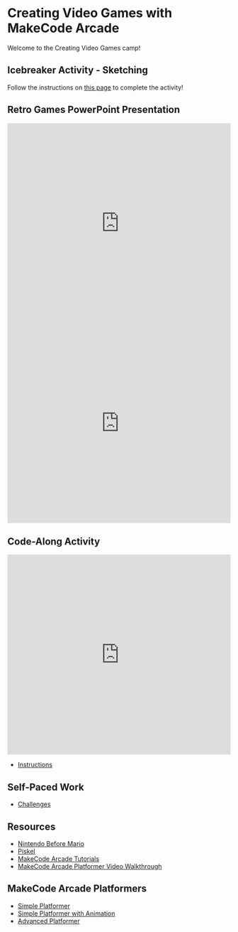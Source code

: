 # Creating Video Games with MakeCode Arcade
Welcome to the Creating Video Games camp!

## Icebreaker Activity - Sketching
Follow the instructions on [this page](Icebreaker.md) to complete the activity!

## Retro Games PowerPoint Presentation
<iframe src='https://view.officeapps.live.com/op/embed.aspx?src=https://hytechcamps.github.io/retro-games/RetroGamesVirtual.pptx' width='100%' height='450px' frameborder='0'></iframe>

<iframe width="100%" height="450px" src="https://www.youtube.com/embed/Z9FmkPrxtHY" frameborder="0" allow="accelerometer; autoplay; clipboard-write; encrypted-media; gyroscope; picture-in-picture" allowfullscreen></iframe>

## Code-Along Activity
<iframe width="100%" height="450px" src="https://www.youtube.com/embed/bzpnbTn7lOc" frameborder="0" allow="accelerometer; autoplay; clipboard-write; encrypted-media; gyroscope; picture-in-picture" allowfullscreen></iframe>

- [Instructions](CodeAlong.md)

## Self-Paced Work
- [Challenges](Challenges.md)

## Resources
- [Nintendo Before Mario](http://blog.beforemario.com/p/nintendo-before-mario.html)
- [Piskel](https://www.piskelapp.com/)
- [MakeCode Arcade Tutorials](https://arcade.makecode.com/tutorials)
- [MakeCode Arcade Platformer Video Walkthrough](https://www.youtube.com/watch?v=9bSX9Q5aP6E)

## MakeCode Arcade Platformers
- [Simple Platformer](https://makecode.com/_b6V3sP1w5DgL)
- [Simple Platformer with Animation](https://makecode.com/_3wXbAr715Myi)
- [Advanced Platformer](https://arcade.makecode.com/71044-22408-12308-23475)